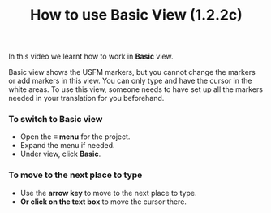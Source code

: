 ﻿---
title: How to use Basic View (1.2.2c)
---
In this video we learnt how to work in **Basic** view.

Basic view shows the USFM markers, but you cannot change the markers or add markers in this view. You can only type and have the cursor in the white areas. To use this view, someone needs to have set up all the markers needed in your translation for you beforehand.

### To switch to Basic view

-  Open the  **≡ menu** for the project.
-  Expand the menu if needed.
-  Under view, click **Basic**.

### To move to the next place to type

-  Use the **arrow key** to move to the next place to type.
-  **Or click on the text box** to move the cursor there.
